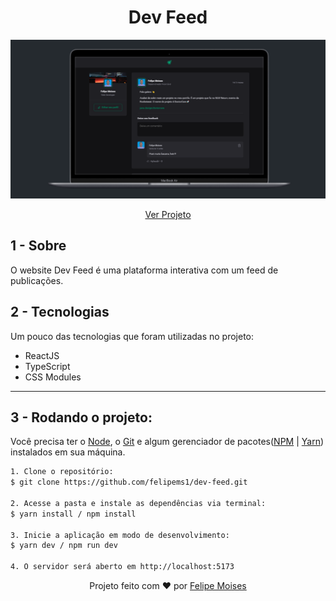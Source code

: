 <h1 align="center">Dev Feed</h1>

<div align="center">
  <img src="./public/preview.png" alt="demonstração do projeto" >
</div>

<p align="center"><a href="https://app-ignite-feed.netlify.app/">Ver Projeto</a></p>

## 1 - Sobre

O website Dev Feed é uma plataforma interativa com um feed de publicações.

## 2 - Tecnologias

Um pouco das tecnologias que foram utilizadas no projeto:

- ReactJS
- TypeScript
- CSS Modules

---

## 3 - Rodando o projeto:

Você precisa ter o [Node](https://nodejs.org/en/), o [Git](https://git-scm.com/) e algum gerenciador de pacotes([NPM](https://docs.npmjs.com/downloading-and-installing-node-js-and-npm/) | [Yarn](https://classic.yarnpkg.com/lang/en/docs/install)) instalados em sua máquina.

```bash
1. Clone o repositório:
$ git clone https://github.com/felipems1/dev-feed.git

2. Acesse a pasta e instale as dependências via terminal:
$ yarn install / npm install

3. Inicie a aplicação em modo de desenvolvimento:
$ yarn dev / npm run dev

4. O servidor será aberto em http://localhost:5173
```

<p align="center">Projeto feito com ❤️ por <a href="https://www.linkedin.com/in/felipems12/">Felipe Moises</a></p>

